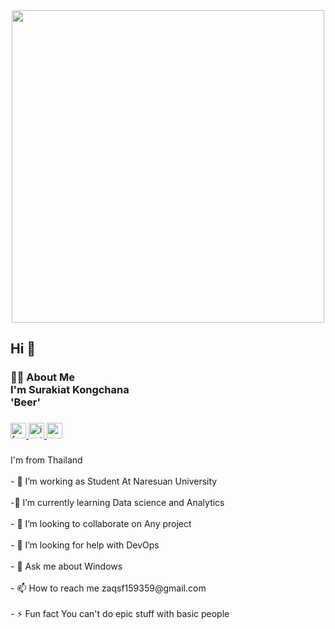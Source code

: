 <div align="center">
  <img height="500" src="https://camo.githubusercontent.com/28e64d517089d4b23ff5716340d789b4af32b3aa44001a62677f273d3ee898d5/68747470733a2f2f6d69722d73332d63646e2d63662e626568616e63652e6e65742f70726f6a6563745f6d6f64756c65732f6d61785f313230302f3831626234623136353638343031392e363430623630333864313333652e676966"  />
</div>

###

<h2 align="left">Hi 👋</h2>

###

<h3 align="left">👩‍💻  About Me<br>I'm Surakiat Kongchana<br>'Beer'</h3>

###

<div align="left">
  <a href="https://www.facebook.com/SurakiatBeer" target="_blank">
    <img src="https://img.shields.io/static/v1?message=Facebook&logo=facebook&label=&color=1877F2&logoColor=white&labelColor=&style=flat" height="25" alt="facebook logo"  />
  </a>
  <a href="https://www.instagram.com/b._.beer/" target="_blank">
    <img src="https://img.shields.io/static/v1?message=Instagram&logo=instagram&label=&color=E4405F&logoColor=white&labelColor=&style=flat" height="25" alt="instagram logo"  />
  </a>
  <a href="zaqsf159359@gmail.com" target="_blank">
    <img src="https://img.shields.io/static/v1?message=Gmail&logo=gmail&label=&color=D14836&logoColor=white&labelColor=&style=flat" height="25" alt="gmail logo"  />
  </a>
</div>

###

<p align="left">I'm from Thailand<br><br>- 🔭 I’m working as Student At Naresuan University<br><br>-🌱 I’m currently learning Data science and Analytics<br><br>- 👯 I’m looking to collaborate on Any project<br><br>- 🤝 I’m looking for help with DevOps<br><br>- 💬 Ask me about Windows<br><br>- 📫 How to reach me zaqsf159359@gmail.com<br><br>- ⚡ Fun fact You can't do epic stuff with basic people</p>

